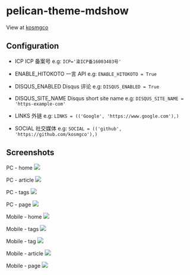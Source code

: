 # pelican-theme-mdshow
View at [kosmgco](https://blog.ooops.me)

## Configuration

- ICP
ICP 备案号
e.g:
    `ICP='渝ICP备16003403号'`

- ENABLE_HITOKOTO
一言 API
e.g:
    `ENABLE_HITOKOTO = True`

- DISQUS_ENABLED
Disqus 评论
e.g:
    `DISQUS_ENABLED = True`

- DISQUS_SITE_NAME
Disqus short site name
e.g:
    `DISQUS_SITE_NAME = 'https-example-com'`

- LINKS
外链
e.g:
    `LINKS = (('Google', 'https://www.google.com'),)`

- SOCIAL
社交媒体
e.g:
    `SOCIAL = (('github', 'https://github.com/kosmgco'),)`

## Screenshots

PC - home
![](https://static.ooops.me/md-upload-1536473288966.png)

PC - article
![](https://static.ooops.me/md-upload-1536466263225.png)

PC - tags
![](https://static.ooops.me/md-upload-1536466288239.png)

PC - page
![](https://static.ooops.me/md-upload-1536466311468.png)

Mobile - home
![](https://static.ooops.me/md-upload-1536472918602.png)

Mobile - tags
![](https://static.ooops.me/md-upload-1536472742040.png)

Mobile - tag
![](https://static.ooops.me/md-upload-1536472801297.png)

Mobile - article
![](https://static.ooops.me/md-upload-1536472850665.png)

Mobile - page
![](https://static.ooops.me/md-upload-1536472890353.png)

